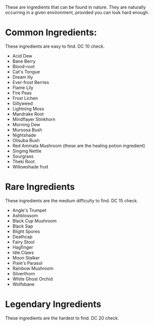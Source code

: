 These are ingredients that can be found in nature. They are naturally occurring in a given environment, provided you can look hard enough. 
# Common Ingredients:
These ingredients are easy to find. DC 10 check.
-  Acid Dew
-  Bane Berry
-  Blood-root
-  Cat's Tongue
-  Dream lily
-  Ever-frost Berries
-  Flame Lily
-  Fire Peas
-  Frost Lichen
-  Gillyweed
-  Lightning Moss
-  Mandrake Root
-  Mindflayer Stinkhorn
-  Morning Dew
-  Muroosa Bush
-  Nightshade
-  Olisuba Bush
-  Red Aminata Mushroom (these are the healing potion ingredient)
-  Singing Nettle
-  Sourgrass
-  Theki Root
-  Willowshade fruit

# Rare Ingredients
These ingredients are the medium difficulty to find. DC 15 check.
-  Angle's Trumpet
-  Ashblossom
-  Black Cup Mushroom
-  Black Sap
-  Blight Spores
-  Deathcap
-  Fairy Stool
-  Hagfinger
-  Idle Claws
-  Moon Stalker
-  Pixie's Parasol
-  Rainbow Mushroom
-  Silverthorn
-  White Ghost Orchid
-  Wolfsbane
# Legendary Ingredients
These ingredients are the hardest to find. DC 20 check.